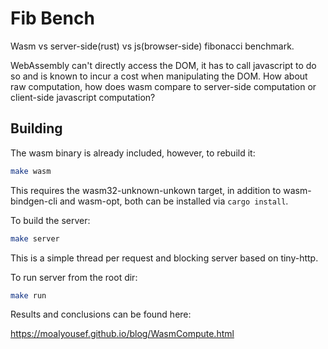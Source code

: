 # Fib Bench

Wasm vs server-side(rust) vs js(browser-side) fibonacci benchmark.

WebAssembly can't directly access the DOM, it has to call javascript to do so and is known to incur a cost when manipulating the DOM. How about raw computation, how does wasm compare to server-side computation or client-side javascript computation?

## Building

The wasm binary is already included, however, to rebuild it:
```bash
make wasm
```
This requires the wasm32-unknown-unkown target, in addition to wasm-bindgen-cli and wasm-opt, both can be installed via `cargo install`.

To build the server:
```bash
make server
```
This is a simple thread per request and blocking server based on tiny-http.

To run server from the root dir:
```bash
make run
```

Results and conclusions can be found here:

https://moalyousef.github.io/blog/WasmCompute.html
